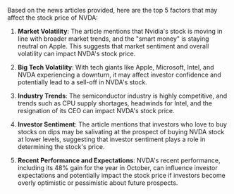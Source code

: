Based on the news articles provided, here are the top 5 factors that may affect the stock price of NVDA:

1. **Market Volatility**: The article mentions that Nvidia's stock is moving in line with broader market trends, and the "smart money" is staying neutral on Apple. This suggests that market sentiment and overall volatility can impact NVDA's stock price.

2. **Big Tech Volatility**: With tech giants like Apple, Microsoft, Intel, and NVDA experiencing a downturn, it may affect investor confidence and potentially lead to a sell-off in NVDA's stock.

3. **Industry Trends**: The semiconductor industry is highly competitive, and trends such as CPU supply shortages, headwinds for Intel, and the resignation of its CEO can impact NVDA's stock price.

4. **Investor Sentiment**: The article mentions that investors who love to buy stocks on dips may be salivating at the prospect of buying NVDA stock at lower levels, suggesting that investor sentiment plays a role in determining the stock's price.

5. **Recent Performance and Expectations**: NVDA's recent performance, including its 48% gain for the year in October, can influence investor expectations and potentially impact the stock price if investors become overly optimistic or pessimistic about future prospects.